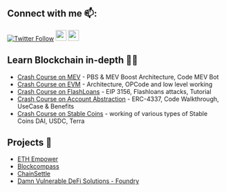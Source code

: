 ## Connect with me 📫:
[![Twitter Follow](https://img.shields.io/twitter/follow/uttam_singhk.svg?style=social)](https://twitter.com/uttam_singhk)
<a href="https://www.linkedin.com/in/uttam-singh/"><img src="https://img.shields.io/badge/linkedin-%230077B5.svg?&style=for-the-badge&logo=linkedin&logoColor=white" height=25></a> 
<a href="https://www.youtube.com/channel/UCKbY9fHz4y_tt2lWSe9bUJw"><img src="https://img.shields.io/badge/youtube-%2312100E.svg?&style=for-the-badge&logo=youtube&logoColor=red" height=25></a> 


## Learn Blockchain in-depth 👨‍💻
* [Crash Course on MEV](https://youtu.be/hVWLOdruHhw) - PBS & MEV Boost Architecture, Code MEV Bot
* [Crash Course on EVM](https://youtu.be/8p7RKYJ9AF0) - Architecture, OPCode and low level working
* [Crash Course on FlashLoans](https://youtu.be/hcy1UwBdJCs) - EIP 3156, Flashloans attacks, Tutorial
* [Crash Course on Account Abstraction](https://youtu.be/1pE261Tbjcc)  - ERC-4337, Code Walkthrough, UseCase & Benefits
* [Crash Course on Stable Coins](https://youtu.be/xLixcEiRZNA) - working of various types of Stable Coins DAI, USDC, Terra                                        
  

## Projects 💼
* [ETH Empower](https://github.com/Uttam-Singhh/ETHEmpower)
* [Blockcompass](https://github.com/yorku-ease/blockcompass)
* [ChainSettle](https://github.com/Uttam-Singhh/ChainSettle)
* [Damn Vulnerable DeFi Solutions - Foundry](https://github.com/Uttam-Singhh/Damn-Vulnerable-DeFi-Solutions-Foundry-Solidity)

